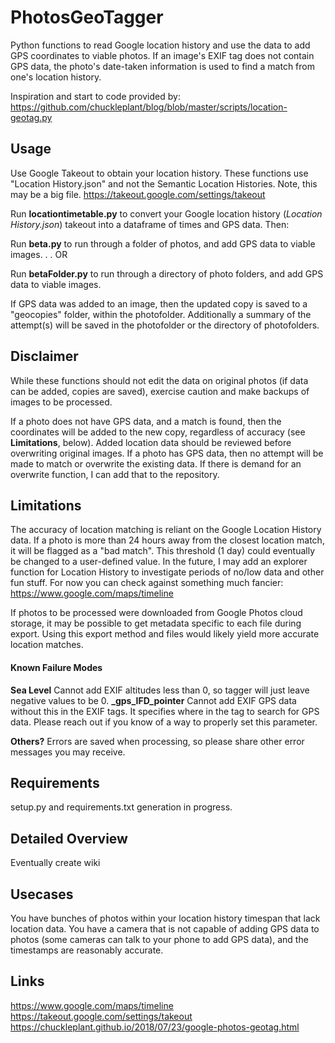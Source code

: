 # PhotosGeoTagger

Python functions to read Google location history and use the data to add GPS coordinates to viable photos. If an image's EXIF tag does not contain GPS data, the photo's date-taken information is used to find a match from one's location history.

Inspiration and start to code provided by: https://github.com/chuckleplant/blog/blob/master/scripts/location-geotag.py

## Usage
Use Google Takeout to obtain your location history. These functions use "Location History.json" and not the Semantic Location Histories. Note, this may be a big file.
https://takeout.google.com/settings/takeout

Run **locationtimetable.py** to convert your Google location history (*Location History.json*) takeout into a dataframe of times and GPS data. Then:

Run **beta.py** to run through a folder of photos, and add GPS data to viable images. . . OR

Run **betaFolder.py** to run through a directory of photo folders, and add GPS data to viable images.

If GPS data was added to an image, then the updated copy is saved to a "geocopies" folder, within the photofolder. Additionally a summary of the attempt(s) will be saved in the photofolder or the directory of photofolders.

## Disclaimer
While these functions should not edit the data on original photos (if data can be added, copies are saved), exercise caution and make backups of images to be processed.

If a photo does not have GPS data, and a match is found, then the coordinates will be added to the new copy, regardless of accuracy (see **Limitations**, below). Added location data should be reviewed before overwriting original images. If a photo has GPS data, then no attempt will be made to match or overwrite the existing data.
If there is demand for an overwrite function, I can add that to the repository.

## Limitations
The accuracy of location matching is reliant on the Google Location History data. If a photo is more than 24 hours away from the closest location match, it will be flagged as a "bad match". This threshold (1 day) could eventually be changed to a user-defined value. In the future, I may add an explorer function for Location History to investigate periods of no/low data and other fun stuff. For now you can check against something much fancier: https://www.google.com/maps/timeline

If photos to be processed were downloaded from Google Photos cloud storage, it may be possible to get metadata specific to each file during export. Using this export method and files would likely yield more accurate location matches.

#### Known Failure Modes
**Sea Level** Cannot add EXIF altitudes less than 0, so tagger will just leave negative values to be 0.
**\_gps\_IFD\_pointer** Cannot add EXIF GPS data without this in the EXIF tags. It specifies where in the tag to search for GPS data. Please reach out if you know of a way to properly set this parameter.

**Others?** Errors are saved when processing, so please share other error messages you may receive.


## Requirements
setup.py and requirements.txt generation in progress.

## Detailed Overview
Eventually create wiki

## Usecases
You have bunches of photos within your location history timespan that lack location data.
You have a camera that is not capable of adding GPS data to photos (some cameras can talk to your phone to add GPS data), and the timestamps are reasonably accurate.

## Links
https://www.google.com/maps/timeline
https://takeout.google.com/settings/takeout
https://chuckleplant.github.io/2018/07/23/google-photos-geotag.html
